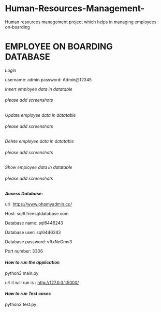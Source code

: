 # Human-Resources-Management-
Human resources management project which helps in managing employees on-boarding
# EMPLOYEE ON BOARDING DATABASE

*Login*

username: admin
password: Admin@12345

*Insert employee data in datatable*

###### please add screenshots

*Update employee data in datatable*

###### please add screenshots

*Delete employee data in datatable*

###### please add screenshots

*Show employee data in datatable*

###### please add screenshots

#### *Access Database*:

url: https://www.phpmyadmin.co/

Host: sql6.freesqldatabase.com

Database name: sql6446243

Database user: sql6446243

Database password: vfIxNcGmv3

Port number: 3306

#### *How to run the application*

python3 main.py

url it will run is : http://127.0.0.1:5000/

#### *How to run Test cases*

python3 test.py

